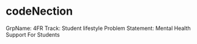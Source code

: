 # codeNection
GrpName: 4FR
Track: Student lifestyle
Problem Statement: Mental Health Support For Students

